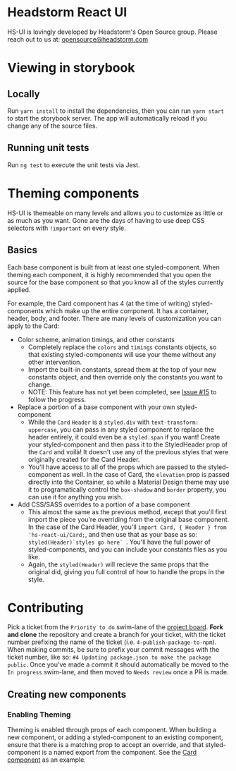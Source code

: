 # Headstorm React UI

HS-UI is lovingly developed by Headstorm's Open Source group. Please reach out to us at: opensource@headstorm.com

# Viewing in storybook

## Locally
Run `yarn install` to install the dependencies, then you can run `yarn start` to start the storybook server.
The app will automatically reload if you change any of the source files.

## Running unit tests

Run `ng test` to execute the unit tests via Jest.

# Theming components

HS-UI is themeable on many levels and allows you to customize as little or as much as you want. Gone are the days of having to use deep CSS selectors with `!important` on every style.

## Basics

Each base component is built from at least one styled-component. When theming each component, it is highly recommended that you open the source for the base component so that you know all of the styles currently applied.

For example, the Card component has 4 (at the time of writing) styled-components which make up the entire component. It has a container, header, body, and footer. There are many levels of customization you can apply to the Card:

* Color scheme, animation timings, and other constants
  * Completely replace the `colors` and `timings` constants objects, so that existing styled-components will use your theme without any other intervention.
  * Import the built-in constants, spread them at the top of your new constants object, and then override only the constants you want to change.
  * NOTE: This feature has not yet been completed, see [Issue #15](https://github.com/Headstorm/hs-ui/issues/15) to follow the progress.
* Replace a portion of a base component with your own styled-component
  * While the `Card` `Header` is a `styled.div` with `text-transform: uppercase`, you can pass in any styled component to replace the header entirely, it could even be a `styled.span` if you want! Create your styled-component and then pass it to the StyledHeader prop of the `Card` and voilà! It doesn't use any of the previous styles that were originally created for the Card Header.
  * You'll have access to all of the props which are passed to the styled-component as well. In the case of Card, the `elevation` prop is passed directly into the Container, so while a Material Design theme may use it to programatically control the `box-shadow` and `border` property, you can use it for anything you wish.
* Add CSS/SASS overrides to a portion of a base component
  * This almost the same as the previous method, except that you'll first import the piece you're overriding from the original base component. In the case of the Card Header, you'll `import Card, { Header } from 'hs-react-ui/Card;`, and then use that as your base as so: ```styled(Header)`styles go here` ```. You'll have the full power of styled-components, and you can include your constants files as you like.
  * Again, the `styled(Header)` will recieve the same props that the original did, giving you full control of how to handle the props in the style.

# Contributing

Pick a ticket from the `Priority to do` swim-lane of the [project board](https://github.com/Headstorm/hs-ui/projects/1). **Fork and clone** the repository and create a branch for your ticket, with the ticket number prefixing the name of the ticket (i.e. `4-publish-package-to-npm`). When making commits, be sure to prefix your commit messages with the ticket number, like so: `#4 Updating package.json to make the package public`. Once you've made a commit it should automatically be moved to the `In progress` swim-lane, and then moved to `Needs review` once a PR is made.

## Creating new components

### Enabling Theming

Theming is enabled through props of each component. When building a new component, or adding a styled-component to an existing component, ensure that there is a matching prop to accept an override, and that styled-component is a named export from the component. See the [Card component](https://github.com/Headstorm/hs-ui/tree/master/packages/hs-react-ui/src/components/Card) as an example.
